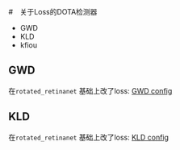 
#　关于Loss的DOTA检测器

- GWD
- KLD
- kfiou

## GWD

在`rotated_retinanet` 基础上改了loss: [GWD config](configs/gwd/rotated_retinanet_obb_gwd_r50_fpn_1x_dota_le90.py)


## KLD

在`rotated_retinanet` 基础上改了loss: [KLD config]()
